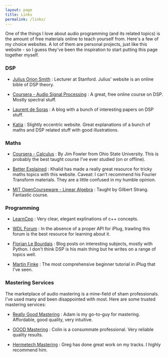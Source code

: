```yaml
---
layout: page
title: Links
permalink: /links/
---
```


One of the things I love about audio programming (and its related topics) is the amount of free materials online to teach yourself from. Here's a few of my choice websites. A lot of them are personal projects, just like this website - so I guess they've been the inspiration to start putting this page together myself. 


### DSP

- [Julius Orion Smith](https://ccrma.stanford.edu/~jos/) : Lecturer at Stanford. Julius' website is an online bible of DSP theory.

- [Coursera - Audio Signal Processing](https://www.coursera.org/learn/audio-signal-processing) : A great, free online course on DSP. Mostly spectral stuff. 

- [Laurent de Soras](http://ldesoras.free.fr/prod.html) : A blog with a bunch of interesting papers on DSP stuff. 

- [Katja](http://www.katjaas.nl/home/home.html) : Slightly eccentric website. Great explanations of a bunch of maths and DSP related stuff with good illustrations. 

### Maths

- [Coursera - Calculus](https://www.coursera.org/learn/calculus1) : By Jim Fowler from Ohio State University. This is probably the best taught course I've ever studied (on or offline). 

- [Better Explained](https://betterexplained.com) : Khalid has made a really great resource for tricky maths topics with this website. Caveat: I can't recommend  his Fourier Transform materials. They are a little confused in my humble opinion. 

- [MIT OpenCourseware - Linear Algebra](https://ocw.mit.edu/courses/mathematics/18-06-linear-algebra-spring-2010/video-lectures/) : Taught by Gilbert Strang. Fantastic course. 

### Programming

- [LearnCpp](http://www.learncpp.com) : Very clear, elegant explinations of c++ concepts. 

- [WDL Forum](https://forum.cockos.com/forumdisplay.php?f=32) : In the absence of a proper API for iPlug, trawling this forum is the best resource for learning about it.

- [Florian Le Bourdais](http://flothesof.github.io) : Blog posts on interesting subjects, mostly with Python. I don't think DSP is his main thing but he writes on a range of topics well. 

- [Martin Finke](http://www.martin-finke.de/blog/) : The most comprehensive beginner tutorial in iPlug that I've seen. 

### Mastering Services

The marketplace of audio mastering is a mine-field of sham professionals. I've used many and been disappointed with most. Here are some trusted mastering services:

- [Really Good Mastering](https://www.recreationstudio.co.uk/sectors/really-good-mastering/) : Adam is my go-to-guy for mastering. Affordable, good quality, very intuitive. 

- [OOOD Mastering](http://oood.net/mastering/about-stooodio-mastering) : Colin is a consummate professional. Very reliable quality results. 

- [Hermetech Mastering](http://hermetechmastering.com) : Greg has done great work on my tracks. I highly recommend him. 